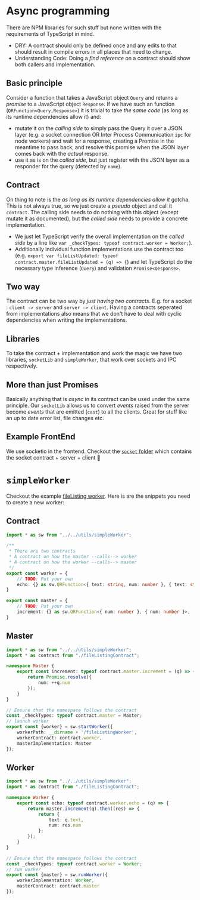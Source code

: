 # Async programming

There are NPM libraries for such stuff but none written with the requirements of TypeScript in mind.
* DRY: A contract should only be defined once and any edits to that should result in compile errors in all places that need to change.
* Understanding Code: Doing a *find reference* on a contract should show both callers and implementation.

## Basic principle
Consider a function that takes a JavaScript object `Query` and returns a *promise* to a JavaScript object `Response`. If we have such an function (`QRFunction<Query,Response>`) it is trivial to take *the same code* (as long as its runtime dependencies allow it) and:
* mutate it on the *calling side* to simply pass the Query it over a JSON layer (e.g. a socket connection OR Inter Process Communication `ipc` for node workers) and wait for a response, creating a Promise in the meantime to pass back, and resolve this promise when the JSON layer comes back with the *actual* response.
* use it as is on the *called side*, but just register with the JSON layer as a responder for the query (detected by `name`).

## Contract
On thing to note is the *as long as its runtime dependencies allow it* gotcha. This is not always true, so we just create a *pseudo* object and call it `contract`. The calling side needs to do nothing with this object (except mutate it as documented), but the *called side* needs to provide a concrete implementation.
*  We just let TypeScript verify the overall implementation on the *called side* by a line like `var _checkTypes: typeof contract.worker = Worker;`).
* Additionally individual function implementations use the contract too (e.g. `export var fileListUpdated: typeof contract.master.fileListUpdated = (q) => {`) and let TypeScript do the necessary type inference (`Query`) and validation `Promise<Qesponse>`.

## Two way
The contract can be two way by *just having two contracts*. E.g. for a socket : `client -> server` and `server -> client`. Having a contracts seperated from implementations also means that we don't have to deal with cyclic dependencies when writing the implementations.

## Libraries
To take the contract + implementation and work the magic we have two libraries, `socketLib` and `simpleWorker`, that work over sockets and IPC respectively.

## More than just Promises
Basically anything that is *async* in its contract can be used under the same principle. Our `socketLib` allows us to convert *events* raised from the server become *events* that are emitted (`cast`) to all the clients. Great for stuff like an up to date error list, file changes etc.

## Example FrontEnd

We use socketio in the frontend. Checkout the [`socket` folder][socket] which contains the socket contract + server + client :rose:

# `simpleWorker`
Checkout the example [fileListing worker][fileListing]. Here is are the snippets you need to create a new worker:

## Contract
```ts
import * as sw from "../../utils/simpleWorker";

/**
 * There are two contracts
 * A contract on how the master --calls--> worker
 * A contract on how the worker --calls--> master
 */
export const worker = {
    // TODO: Put your own
    echo: {} as sw.QRFunction<{ text: string, num: number }, { text: string, num: number }>,
}

export const master = {
    // TODO: Put your own
    increment: {} as sw.QRFunction<{ num: number }, { num: number }>,
}
```

## Master
```ts
import * as sw from "../../utils/simpleWorker";
import * as contract from "./fileListingContract";

namespace Master {
    export const increment: typeof contract.master.increment = (q) => {
        return Promise.resolve({
            num: ++q.num
        });
    }
}

// Ensure that the namespace follows the contract
const _checkTypes: typeof contract.master = Master;
// launch worker
export const {worker} = sw.startWorker({
    workerPath: __dirname + '/fileListingWorker',
    workerContract: contract.worker,
    masterImplementation: Master
});
```

## Worker
```ts
import * as sw from "../../utils/simpleWorker";
import * as contract from "./fileListingContract";

namespace Worker {
    export const echo: typeof contract.worker.echo = (q) => {
        return master.increment(q).then((res) => {
            return {
                text: q.text,
                num: res.num
            };
        });
    }
}

// Ensure that the namespace follows the contract
const _checkTypes: typeof contract.worker = Worker;
// run worker
export const {master} = sw.runWorker({
    workerImplementation: Worker,
    masterContract: contract.master
});
```

[socket]: https://github.com/alm-tools/alm/tree/e34bbf9cb6227f3cd150737fef5a47f212e2ad7a/src/socket
[fileListing]: https://github.com/alm-tools/alm/tree/master/src/server/workers/fileListing
